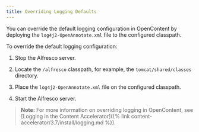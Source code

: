 ```yaml
---
title: Overriding Logging Defaults
---
```


You can override the default logging configuration in OpenContent by deploying the `log4j2-OpenAnnotate.xml` file to the configured classpath.

To override the default logging configuration:

1.	Stop the Alfresco server.

2.	Locate the `/alfresco` classpath, for example, the `tomcat/shared/classes` directory.

3.	Place the `log4j2-OpenAnnotate.xml` file on the configured classpath.

4.	Start the Alfresco server.

>**Note:** For more information on overriding logging in OpenContent, see [Logging in the Content Accelerator]({% link content-accelerator/3.7/install/logging.md %}).